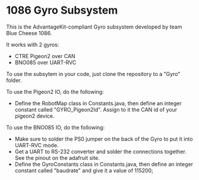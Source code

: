 # 1086 Gyro Subsystem
This is the AdvantageKit-compliant Gyro subsystem developed by team Blue Cheese 1086.

It works with 2 gyros:  
* CTRE Pigeon2 over CAN  
* BNO085 over UART-RVC

To use the subsytem in your code, just clone the repository to a "Gyro" folder.

To use the Pigeon2 IO, do the following:  
* Define the RobotMap class in Constants.java, then define an integer constant called "GYRO_Pigeon2Id".  Assign to it the CAN id of your pigeon2 device.

To use the BNO085 IO, do the following:  
* Make sure to solder the PS0 jumper on the back of the Gyro to put it into UART-RVC mode.  
* Get a UART to RS-232 converter and solder the connections together.  See the pinout on the adafruit site.  
* Define the GyroConstants class in Constants.java, then define an integer constant called "baudrate" and give it a value of 115200;
